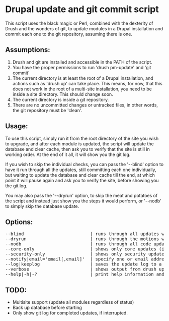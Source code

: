 Drupal update and git commit script
===================================

This script uses the black magic or Perl, combined with the dexterity of Drush
and the wonders of git, to update modules in a Drupal installation and commit
each one to the git repository, assuming there is one.


Assumptions:
------------
1. Drush and git are installed and accessible in the PATH of the script.
2. You have the proper permissions to run 'drush pm-update' and 'git commit'
3. The current directory is at least the root of a Drupal installation,
and actions such as 'drush up' can take place. This means, for now,
that this does not work in the root of a multi-site installation,
you need to be inside a site directory. This should change soon.
4. The current directory is inside a git repository.
5. There are no uncommitted changes or untracked files, in other words,
the git repository must be 'clean'.

Usage:
------
To use this script, simply run it from the root directory of the site
you wish to upgrade, and after each module is updated, the script will
update the database and clear cache, then ask you to verify that the site
is still in working order. At the end of it all, it will show you the git log.

If you wish to skip the individual checks, you can pass the '--blind' option
to have it run through all the updates, still committing each one
individually, but waiting to update the database and clear cache till the
end, at which point it will pause again and ask you to verify the site,
before showing you the git log.

You may also pass the '--dryrun' option, to skip the meat and potatoes
of the script and instead just show you the steps it would perform,
or '--nodb' to simply skip the database update.

Options:
--------
<pre>
--blind                         | runs through all updates without pausing to check for breakage in between
--dryrun                        | runs through the motions without actually performing any changes
--nodb                          | runs through all code updates, but does not update the database
--core-only                     | shows only core updates (i.e. the project name = drupal)
--security-only                 | shows only security updates (i.e. the update status =~ SECURITY)
--notify|email='email[,email]'  | specify one or email addresses, separated by commas, to send the log to
--log|keeplog                   | saves the update log to a file, and prints the location at the end
--verbose                       | shows output from drush up command pertinent to the module being updated
--help|-h|-?                    | print help information and exit
</pre>

TODO:
-----
* Multisite support (update all modules regardless of status)
* Back up database before starting
* Only show git log for completed updates, if interrupted.
